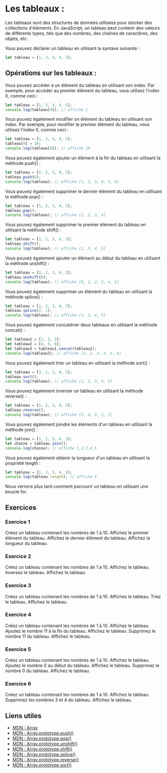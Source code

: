 # Les tableaux :
Les tableaux sont des structures de données utilisées pour stocker des collections d'éléments. En JavaScript, un tableau peut contenir des valeurs de différents types, tels que des nombres, des chaînes de caractères, des objets, etc. 

Vous pouvez déclarer un tableau en utilisant la syntaxe suivante :

```javascript
let tableau = [1, 2, 3, 4, 5];
```

## Opérations sur les tableaux :

Vous pouvez accéder à un élément du tableau en utilisant son index. Par exemple, pour accéder au premier élément du tableau, vous utilisez l'index 0, comme ceci :

```javascript
let tableau = [1, 2, 3, 4, 5];
console.log(tableau[0]); // affiche 1
```

Vous pouvez également modifier un élément du tableau en utilisant son index. Par exemple, pour modifier le premier élément du tableau, vous utilisez l'index 0, comme ceci :

```javascript
let tableau = [1, 2, 3, 4, 5];
tableau[0] = 10;
console.log(tableau[0]); // affiche 10
```

Vous pouvez également ajouter un élément à la fin du tableau en utilisant la méthode push() :

```javascript
let tableau = [1, 2, 3, 4, 5];
tableau.push(6);
console.log(tableau); // affiche [1, 2, 3, 4, 5, 6]
```

Vous pouvez également supprimer le dernier élément du tableau en utilisant la méthode pop() :

```javascript
let tableau = [1, 2, 3, 4, 5];
tableau.pop();
console.log(tableau); // affiche [1, 2, 3, 4]
```

Vous pouvez également supprimer le premier élément du tableau en utilisant la méthode shift() :

```javascript
let tableau = [1, 2, 3, 4, 5];
tableau.shift();
console.log(tableau); // affiche [2, 3, 4, 5]
```

Vous pouvez également ajouter un élément au début du tableau en utilisant la méthode unshift() :

```javascript
let tableau = [1, 2, 3, 4, 5];
tableau.unshift(0);
console.log(tableau); // affiche [0, 1, 2, 3, 4, 5]
```

Vous pouvez également supprimer un élément du tableau en utilisant la méthode splice() :

```javascript
let tableau = [1, 2, 3, 4, 5];
tableau.splice(2, 1);
console.log(tableau); // affiche [1, 2, 4, 5]
```

Vous pouvez également concaténer deux tableaux en utilisant la méthode concat() :

```javascript
let tableau1 = [1, 2, 3];
let tableau2 = [4, 5, 6];
let tableau3 = tableau1.concat(tableau2);
console.log(tableau3); // affiche [1, 2, 3, 4, 5, 6]
```

Vous pouvez également trier un tableau en utilisant la méthode sort() :

```javascript
let tableau = [3, 2, 1, 4, 5];
tableau.sort();
console.log(tableau); // affiche [1, 2, 3, 4, 5]
```

Vous pouvez également inverser un tableau en utilisant la méthode reverse() :

```javascript
let tableau = [1, 2, 3, 4, 5];
tableau.reverse();
console.log(tableau); // affiche [5, 4, 3, 2, 1]
```

Vous pouvez également joindre les éléments d'un tableau en utilisant la méthode join() :

```javascript
let tableau = [1, 2, 3, 4, 5];
let chaine = tableau.join();
console.log(chaine); // affiche 1,2,3,4,5
```

Vous pouvez également obtenir la longueur d'un tableau en utilisant la propriété length :

```javascript
let tableau = [1, 2, 3, 4, 5];
console.log(tableau.length); // affiche 5
```

Nous verrons plus tard comment parcourir un tableau en utilisant une boucle for.

## Exercices

### Exercice 1

Créez un tableau contenant les nombres de 1 à 10. Affichez le premier élément du tableau. Affichez le dernier élément du tableau. Affichez la longueur du tableau.

### Exercice 2

Créez un tableau contenant les nombres de 1 à 10. Affichez le tableau. Inversez le tableau. Affichez le tableau.

### Exercice 3

Créez un tableau contenant les nombres de 1 à 10. Affichez le tableau. Triez le tableau. Affichez le tableau.

### Exercice 4

Créez un tableau contenant les nombres de 1 à 10. Affichez le tableau. Ajoutez le nombre 11 à la fin du tableau. Affichez le tableau. Supprimez le nombre 11 du tableau. Affichez le tableau.

### Exercice 5

Créez un tableau contenant les nombres de 1 à 10. Affichez le tableau. Ajoutez le nombre 0 au début du tableau. Affichez le tableau. Supprimez le nombre 0 du tableau. Affichez le tableau.

### Exercice 6

Créez un tableau contenant les nombres de 1 à 10. Affichez le tableau. Supprimez les nombres 3 et 4 du tableau. Affichez le tableau.

## Liens utiles

- [MDN : Array](https://developer.mozilla.org/fr/docs/Web/JavaScript/Reference/Objets_globaux/Array)
- [MDN : Array.prototype.push()](https://developer.mozilla.org/fr/docs/Web/JavaScript/Reference/Objets_globaux/Array/push)
- [MDN : Array.prototype.pop()](https://developer.mozilla.org/fr/docs/Web/JavaScript/Reference/Objets_globaux/Array/pop)
- [MDN : Array.prototype.unshift()](https://developer.mozilla.org/fr/docs/Web/JavaScript/Reference/Objets_globaux/Array/unshift)
- [MDN : Array.prototype.shift()](https://developer.mozilla.org/fr/docs/Web/JavaScript/Reference/Objets_globaux/Array/shift)
- [MDN : Array.prototype.splice()](https://developer.mozilla.org/fr/docs/Web/JavaScript/Reference/Objets_globaux/Array/splice)
- [MDN : Array.prototype.reverse()](https://developer.mozilla.org/fr/docs/Web/JavaScript/Reference/Objets_globaux/Array/reverse)
- [MDN : Array.prototype.sort()](https://developer.mozilla.org/fr/docs/Web/JavaScript/Reference/Objets_globaux/Array/sort)
